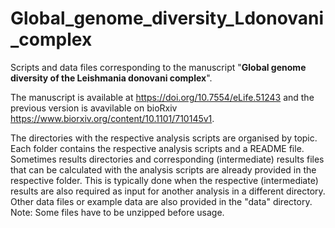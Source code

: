# Global_genome_diversity_Ldonovani_complex
Scripts and data files corresponding to the manuscript "**Global genome diversity of the Leishmania donovani complex**".

The manuscript is available at https://doi.org/10.7554/eLife.51243 and the previous version is avavilable on bioRxiv https://www.biorxiv.org/content/10.1101/710145v1.

The directories with the respective analysis scripts are organised by topic. Each folder contains the respective analysis scripts and a README file. Sometimes results directories and corresponding (intermediate) results files that can be calculated with the analysis scripts are already provided in the respective folder. This is typically done when the respective (intermediate) results are also required as input for another analysis in a different directory. Other data files or example data are also provided in the "data" directory. Note: Some files have to be unzipped before usage.

